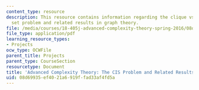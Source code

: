```yaml
---
content_type: resource
description: This resource contains information regarding the clique vs independent
  set problem and related results in graph theory.
file: /media/courses/18-405j-advanced-complexity-theory-spring-2016/08d69935ef4021a6919ffad33af4fd5a_MIT18_405JS16_Cis_Program.pdf
file_type: application/pdf
learning_resource_types:
- Projects
ocw_type: OCWFile
parent_title: Projects
parent_type: CourseSection
resourcetype: Document
title: 'Advanced Complexity Theory: The CIS Problem and Related Results in Graph Theory'
uid: 08d69935-ef40-21a6-919f-fad33af4fd5a
---
```


